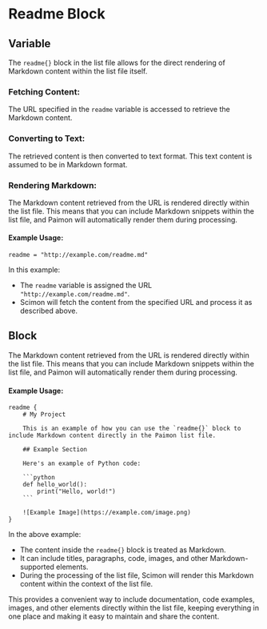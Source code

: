 # Readme Block

## Variable

The `readme{}` block in the list file allows for the direct rendering of Markdown content within the list file itself.

### Fetching Content:

The URL specified in the `readme` variable is accessed to retrieve the Markdown content.

### Converting to Text:

The retrieved content is then converted to text format. This text content is assumed to be in Markdown format.

### Rendering Markdown:

The Markdown content retrieved from the URL is rendered directly within the list file. This means that you can include Markdown snippets within the list file, and Paimon will automatically render them during processing.

#### Example Usage:

```plaintext
readme = "http://example.com/readme.md"
```

In this example:

- The `readme` variable is assigned the URL `"http://example.com/readme.md"`.
- Scimon will fetch the content from the specified URL and process it as described above.

## Block

The Markdown content retrieved from the URL is rendered directly within the list file. This means that you can include Markdown snippets within the list file, and Paimon will automatically render them during processing.

#### Example Usage:

```plaintext
readme {
    # My Project

    This is an example of how you can use the `readme{}` block to include Markdown content directly in the Paimon list file.

    ## Example Section

    Here's an example of Python code:

    ```python
    def hello_world():
        print("Hello, world!")
    ```

    ![Example Image](https://example.com/image.png)
}
```

In the above example:

- The content inside the `readme{}` block is treated as Markdown.
- It can include titles, paragraphs, code, images, and other Markdown-supported elements.
- During the processing of the list file, Scimon will render this Markdown content within the context of the list file.

This provides a convenient way to include documentation, code examples, images, and other elements directly within the list file, keeping everything in one place and making it easy to maintain and share the content.
